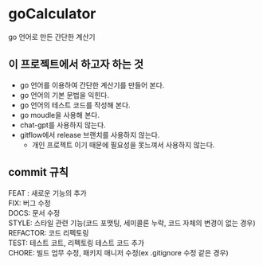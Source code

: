 # goCalculator
go 언어로 만든 간단한 계산기

## 이 프로젝트에서 하고자 하는 것
- go 언어를 이용하여 간단한 계산기를 만들어 본다.
- go 언어의 기본 문법을 익힌다.
- go 언어의 테스트 코드를 작성해 본다.
- go moudle을 사용해 본다.
- chat-gpt를 사용하지 않는다.
- gitflow에서 release 브랜치를 사용하지 않는다.
  - 개인 프로젝트 이기 때문에 필요성을 못느껴서 사용하지 않는다.

## commit 규칙

FEAT : 새로운 기능의 추가 \
FIX: 버그 수정 \
DOCS: 문서 수정 \
STYLE: 스타일 관련 기능(코드 포맷팅, 세미콜론 누락, 코드 자체의 변경이 없는 경우) \
REFACTOR: 코드 리펙토링 \
TEST: 테스트 코트, 리펙토링 테스트 코드 추가 \
CHORE: 빌드 업무 수정, 패키지 매니저 수정(ex .gitignore 수정 같은 경우)
